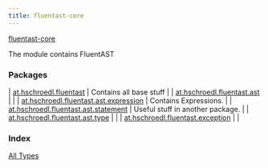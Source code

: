 ```yaml
---
title: fluentast-core
---
```


[fluentast-core](.)

The module contains FluentAST

### Packages

| [at.hschroedl.fluentast](at.hschroedl.fluentast/index.html) | Contains all base stuff |
| [at.hschroedl.fluentast.ast](at.hschroedl.fluentast.ast/index.html) |  |
| [at.hschroedl.fluentast.ast.expression](at.hschroedl.fluentast.ast.expression/index.html) | Contains Expressions. |
| [at.hschroedl.fluentast.ast.statement](at.hschroedl.fluentast.ast.statement/index.html) | Useful stuff in another package. |
| [at.hschroedl.fluentast.ast.type](at.hschroedl.fluentast.ast.type/index.html) |  |
| [at.hschroedl.fluentast.exception](at.hschroedl.fluentast.exception/index.html) |  |

### Index

[All Types](alltypes/index.html)